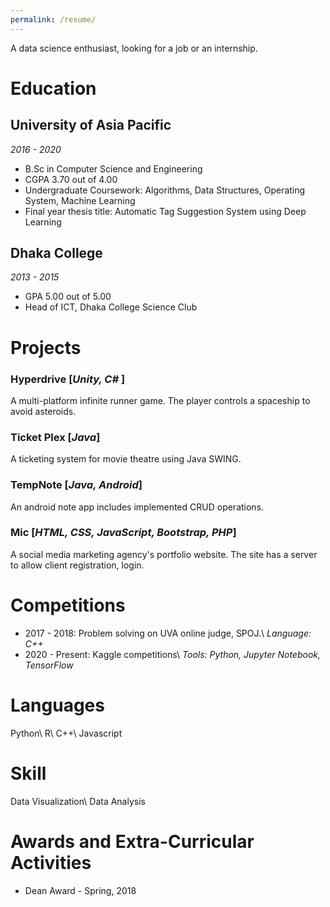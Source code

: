 ```yaml
---
permalink: /resume/
---
```

A data science enthusiast, looking for a job or an internship.
# Education 
##  University of Asia Pacific
*2016 - 2020*
* B.Sc in Computer Science and Engineering
* CGPA 3.70 out of 4.00
* Undergraduate Coursework: Algorithms, Data Structures, Operating System, Machine Learning
* Final year thesis title: Automatic Tag Suggestion System using Deep Learning
## Dhaka College
*2013 - 2015*
* GPA 5.00 out of 5.00
* Head of ICT, Dhaka College Science Club

# Projects
### Hyperdrive [*Unity, C#* ]
A multi-platform infinite runner game. The player controls a spaceship to avoid asteroids. 
### Ticket Plex [*Java*]
A ticketing system for movie theatre using Java SWING.
### TempNote [*Java, Android*]
An android note app includes implemented CRUD operations. 
### Mic [*HTML, CSS, JavaScript, Bootstrap, PHP*]
A social media marketing agency's portfolio website. The site has a server to allow client registration, login. 


# Competitions
* 2017 - 2018: Problem solving on UVA online judge, SPOJ.\\
  *Language: C++*
* 2020 - Present: Kaggle competitions\\
  *Tools: Python, Jupyter Notebook, TensorFlow*

# Languages
Python\\
R\\
C++\\
Javascript

# Skill
Data Visualization\\
Data Analysis
# Awards and Extra-Curricular Activities
* Dean Award - Spring, 2018
  
